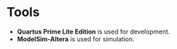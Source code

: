 # Tools

* **Quartus Prime Lite Edition** is used for development.
* **ModelSim-Altera** is used for simulation.
